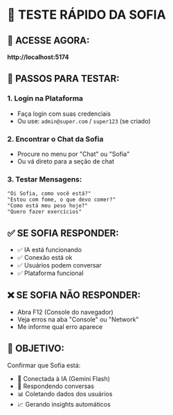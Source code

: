 # 🚀 TESTE RÁPIDO DA SOFIA

## 📱 **ACESSE AGORA:**
**http://localhost:5174**

## 🔑 **PASSOS PARA TESTAR:**

### 1. **Login na Plataforma**
- Faça login com suas credenciais
- Ou use: `admin@super.com` / `super123` (se criado)

### 2. **Encontrar o Chat da Sofia**
- Procure no menu por "Chat" ou "Sofia"
- Ou vá direto para a seção de chat

### 3. **Testar Mensagens:**
```
"Oi Sofia, como você está?"
"Estou com fome, o que devo comer?"
"Como está meu peso hoje?"
"Quero fazer exercícios"
```

## ✅ **SE SOFIA RESPONDER:**
- ✅ IA está funcionando
- ✅ Conexão está ok
- ✅ Usuários podem conversar
- ✅ Plataforma funcional

## ❌ **SE SOFIA NÃO RESPONDER:**
- Abra F12 (Console do navegador)
- Veja erros na aba "Console" ou "Network"
- Me informe qual erro aparece

## 🎯 **OBJETIVO:**
Confirmar que Sofia está:
- 🤖 Conectada à IA (Gemini Flash)
- 💬 Respondendo conversas
- 📊 Coletando dados dos usuários
- 📈 Gerando insights automáticos